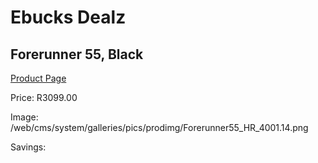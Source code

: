 
# Ebucks Dealz
## Forerunner 55, Black
[Product Page](https://www.ebucks.com/web/shop/productSelected.do?prodId=1196054155&catId=1233320031)

Price: R3099.00

Image: /web/cms/system/galleries/pics/prodimg/Forerunner55_HR_4001.14.png

Savings: 


	